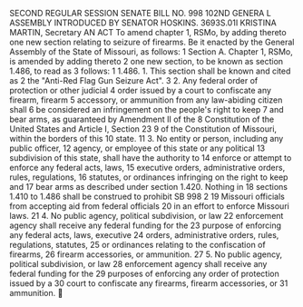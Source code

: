 SECOND REGULAR SESSION
SENATE BILL NO. 998
102ND GENERA L ASSEMBLY
INTRODUCED BY SENATOR HOSKINS.
3693S.01I KRISTINA MARTIN, Secretary
AN ACT
To amend chapter 1, RSMo, by adding thereto one new section relating to seizure of firearms.
Be it enacted by the General Assembly of the State of Missouri, as follows:
1 Section A. Chapter 1, RSMo, is amended by adding thereto
2 one new section, to be known as section 1.486, to read as
3 follows:
1 1.486. 1. This section shall be known and cited as
2 the "Anti-Red Flag Gun Seizure Act".
3 2. Any federal order of protection or other judicial
4 order issued by a court to confiscate any firearm, firearm
5 accessory, or ammunition from any law-abiding citizen shall
6 be considered an infringement on the people's right to keep
7 and bear arms, as guaranteed by Amendment II of the
8 Constitution of the United States and Article I, Section 23
9 of the Constitution of Missouri, within the borders of this
10 state.
11 3. No entity or person, including any public officer,
12 agency, or employee of this state or any political
13 subdivision of this state, shall have the authority to
14 enforce or attempt to enforce any federal acts, laws,
15 executive orders, administrative orders, rules, regulations,
16 statutes, or ordinances infringing on the right to keep and
17 bear arms as described under section 1.420. Nothing in
18 sections 1.410 to 1.486 shall be construed to prohibit
SB 998 2
19 Missouri officials from accepting aid from federal officials
20 in an effort to enforce Missouri laws.
21 4. No public agency, political subdivision, or law
22 enforcement agency shall receive any federal funding for the
23 purpose of enforcing any federal acts, laws, executive
24 orders, administrative orders, rules, regulations, statutes,
25 or ordinances relating to the confiscation of firearms,
26 firearm accessories, or ammunition.
27 5. No public agency, political subdivision, or law
28 enforcement agency shall receive any federal funding for the
29 purposes of enforcing any order of protection issued by a
30 court to confiscate any firearms, firearm accessories, or
31 ammunition.
